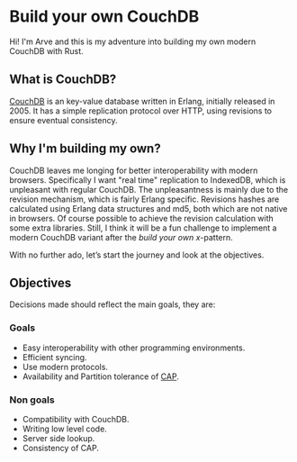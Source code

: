 # Build your own CouchDB
Hi! I'm Arve and this is my adventure into building my own modern CouchDB with Rust.

## What is CouchDB?
[CouchDB] is an key-value database written in Erlang, initially released in 2005. It has a simple replication protocol over HTTP, using revisions to ensure eventual consistency.

## Why I'm building my own?
CouchDB leaves me longing for better interoperability with modern browsers. Specifically I want "real time" replication to IndexedDB, which is unpleasant with regular CouchDB. The unpleasantness is mainly due to the revision mechanism, which is fairly Erlang specific. Revisions hashes are calculated using Erlang data structures and md5, both which are not native in browsers. Of course possible to achieve the revision calculation with some extra libraries. Still, I think it will be a fun challenge to implement a modern CouchDB variant after the *build your own x*-pattern.

With no further ado, let’s start the journey and look at the objectives.

## Objectives
Decisions made should reflect the main goals, they are:

### Goals
- Easy interoperability with other programming environments.
- Efficient syncing.
- Use modern protocols.
- Availability and Partition tolerance of [CAP].

### Non goals
- Compatibility with CouchDB.
- Writing low level code.
- Server side lookup.
- Consistency of CAP.

[CouchDB]: https://couchdb.apache.org/
[CAP]: https://en.wikipedia.org/wiki/CAP_theorem
